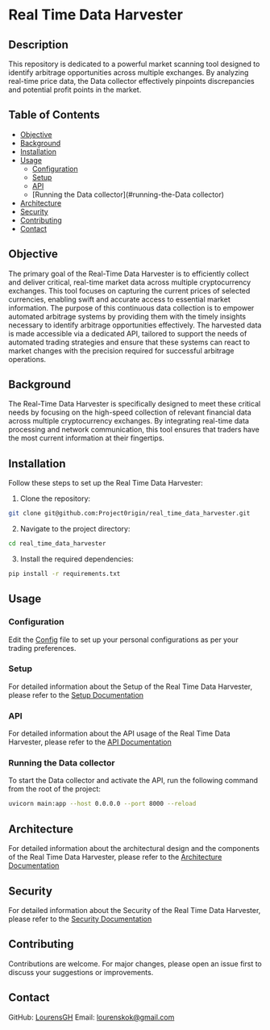 # Real Time Data Harvester

## Description

This repository is dedicated to a powerful market scanning tool designed to identify arbitrage opportunities across multiple exchanges. By analyzing real-time price data, the Data collector effectively pinpoints discrepancies and potential profit points in the market.

## Table of Contents

- [Objective](#objective)
- [Background](#background)
- [Installation](#installation)
- [Usage](#usage)
  - [Configuration](#configuration)
  - [Setup](#setup)
  - [API](#api)
  - [Running the Data collector](#running-the-Data collector)
- [Architecture](#architecture)
- [Security](#security)
- [Contributing](#contributing)
- [Contact](#contact)

## Objective

The primary goal of the Real-Time Data Harvester is to efficiently collect and deliver critical, real-time market data across multiple cryptocurrency exchanges. This tool focuses on capturing the current prices of selected currencies, enabling swift and accurate access to essential market information. The purpose of this continuous data collection is to empower automated arbitrage systems by providing them with the timely insights necessary to identify arbitrage opportunities effectively. The harvested data is made accessible via a dedicated API, tailored to support the needs of automated trading strategies and ensure that these systems can react to market changes with the precision required for successful arbitrage operations.

## Background

The Real-Time Data Harvester is specifically designed to meet these critical needs by focusing on the high-speed collection of relevant financial data across multiple cryptocurrency exchanges. By integrating real-time data processing and network communication, this tool ensures that traders have the most current information at their fingertips.

## Installation

Follow these steps to set up the Real Time Data Harvester:

1. Clone the repository:

```bash
git clone git@github.com:Project0rigin/real_time_data_harvester.git
```

2. Navigate to the project directory:

```bash
cd real_time_data_harvester
```

3. Install the required dependencies:

```bash
pip install -r requirements.txt
```

## Usage

### Configuration

Edit the [Config](./src/config.py) file to set up your personal configurations as per your trading preferences.

### Setup

For detailed information about the Setup of the Real Time Data Harvester, please refer to the [Setup Documentation](./docs/setup.md)

### API

For detailed information about the API usage of the Real Time Data Harvester, please refer to the [API Documentation](./docs/api.md)

### Running the Data collector

To start the Data collector and activate the API, run the following command from the root of the project:

```bash
uvicorn main:app --host 0.0.0.0 --port 8000 --reload
```

## Architecture

For detailed information about the architectural design and the components of the Real Time Data Harvester, please refer to the [Architecture Documentation](./docs/architecture.md)

## Security

For detailed information about the Security of the Real Time Data Harvester, please refer to the [Security Documentation](./docs/security.md)

## Contributing

Contributions are welcome. For major changes, please open an issue first to discuss your suggestions or improvements.

## Contact

GitHub: [LourensGH](https://github.com/LourensGH)
Email: [lourenskok@gmail.com](mailto:lourenskok@gmail.com)
